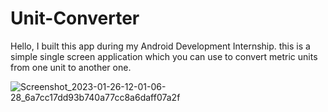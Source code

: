 # Unit-Converter

Hello, I built this app during my Android Development Internship. this is a simple single screen application which you can use to convert metric units from one unit to another one.


![Screenshot_2023-01-26-12-01-06-28_6a7cc17dd93b740a77cc8a6daff07a2f](https://user-images.githubusercontent.com/90909608/215396202-36a23f5e-62ac-4db1-9a0c-84799709caef.jpg)
